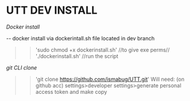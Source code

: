 # UTT DEV INSTALL 

*Docker install*

-- docker install via dockerintall.sh file located in dev branch

>> 'sudo chmod +x dockerinstall.sh' //to give exe perms//
>> './dockerinstall.sh' //run the script

*git CLI clone*

>> 'git clone https://github.com/ismabug/UTT.git'
>> Will need: (on github acc) settings>developer settings>generate personal access token and make copy
